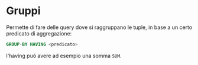 # Gruppi

Permette di fare delle query dove si raggruppano le tuple, in base a un certo predicato di aggregazione:

```sql
GROUP-BY HAVING <predicato>
```

l'having può avere ad esempio una somma `SUM`.

